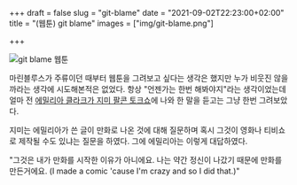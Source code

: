 +++
draft = false
slug = "git-blame"
date = "2021-09-02T22:23:00+02:00"
title = "(웹툰) git blame"
images = ["img/git-blame.png"]

+++

<img src="/img/git-blame.png" alt="git blame 웹툰" />

마린블루스가 주류이던 때부터 웹툰을 그려보고 싶다는 생각은 했지만 누가 비웃진 않을까라는 생각에 시도해본적은 없었다. 항상 "언젠가는 한번 해봐야지"라는 생각이었는데 얼마 전 [에밀리아 클라크가 지미 팔콘 토크쇼](https://www.youtube.com/watch?v=H4LG2so-Kkw)에 나와 한 말을 듣고는 그냥 한번 그려보았다.

지미는 에밀리아가 쓴 글이 만화로 나온 것에 대해 질문하며 혹시 그것이 영화나 티비쇼로 제작될 수도 있냐는 질문을 하였다. 그에 에밀리아는 이렇게 대답하였다.

"그것은 내가 만화를 시작한 이유가 아니에요. 나는 약간 정신이 나갔기 때문에 만화를 만든거에요. (I made a comic 'cause I'm crazy and so I did that.)"

